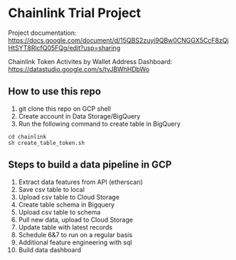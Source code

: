 # Chainlink Trial Project 

Project documentation: https://docs.google.com/document/d/15QBS2zuyj9QBw0CNGGX5CcF8zQjHtSYT8RlcfQ05FQg/edit?usp=sharing

Chainlink Token Activites by Wallet Address Dashboard: https://datastudio.google.com/s/tyJBWhHDbWo

## How to use this repo 
1. git clone this repo on GCP shell
2. Create account in Data Storage/BigQuery 
3. Run the following command to create table in BigQuery
``` 
cd chainlink
sh create_table_token.sh 
```

## Steps to build a data pipeline in GCP
1. Extract data features from API (etherscan) 
2. Save csv table to local
3. Upload csv table to Cloud Storage
4. Create table schema in Bigquery 
5. Upload csv table to schema 
6. Pull new data, upload to Cloud Storage 
7. Update table with latest records 
8. Schedule 6&7 to run on a regular basis 
9. Additional feature engineering with sql 
10. Build data dashboard 
